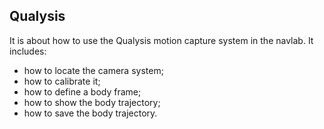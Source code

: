 ## Qualysis

It is about how to use the Qualysis motion capture system in the navlab. It includes: 
* how to locate the camera system; 
* how to calibrate it; 
* how to define a body frame; 
* how to show the body trajectory; 
* how to save the body trajectory.
